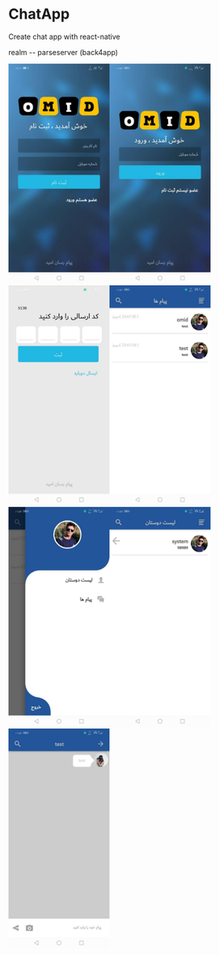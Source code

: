 # ChatApp
Create chat app with react-native 

realm --
parseserver  (back4app)

<img src="SignIn.jpg" width="200"/><img src="LogIn.jpg" width="200"/><img src="ATH.jpg" width="200"/><img src="MESSAGEES.jpg" width="200"/><img src="DRAWER.jpg" width="200"/><img src="F.jpg" width="200"/><img src="CHATROM.jpg" width="200"/>
